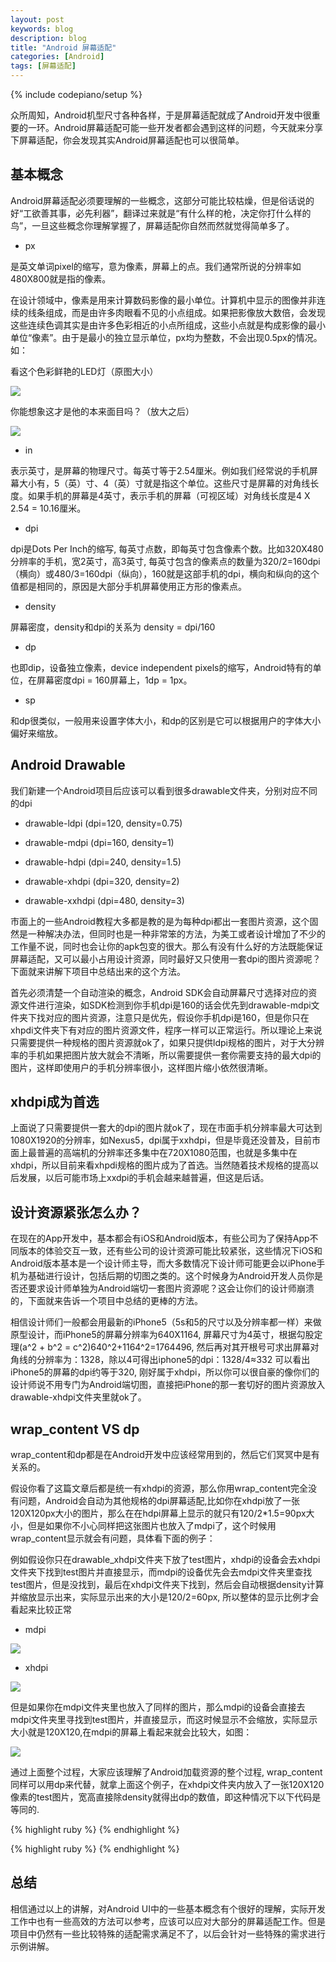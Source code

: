 ```yaml
---
layout: post
keywords: blog
description: blog
title: "Android 屏幕适配"
categories: [Android]
tags: [屏幕适配]
---
```

{% include codepiano/setup %}

众所周知，Android机型尺寸各种各样，于是屏幕适配就成了Android开发中很重要的一环。Android屏幕适配可能一些开发者都会遇到这样的问题，今天就来分享下屏幕适配，你会发现其实Android屏幕适配也可以很简单。

## 基本概念

Android屏幕适配必须要理解的一些概念，这部分可能比较枯燥，但是俗话说的好“工欲善其事，必先利器”，翻译过来就是“有什么样的枪，决定你打什么样的鸟”，一旦这些概念你理解掌握了，屏幕适配你自然而然就觉得简单多了。

- px

是英文单词pixel的缩写，意为像素，屏幕上的点。我们通常所说的分辨率如480X800就是指的像素。

在设计领域中，像素是用来计算数码影像的最小单位。计算机中显示的图像并非连续的线条组成，而是由许多肉眼看不见的小点组成。如果把影像放大数倍，会发现这些连续色调其实是由许多色彩相近的小点所组成，这些小点就是构成影像的最小单位“像素”。由于是最小的独立显示单位，px均为整数，不会出现0.5px的情况。如：

看这个色彩鲜艳的LED灯（原图大小）

<img src="/image/pixel_origin.png" />

你能想象这才是他的本来面目吗？（放大之后）

<img src="/image/pixel_scale.jpeg" />

* in

表示英寸，是屏幕的物理尺寸。每英寸等于2.54厘米。例如我们经常说的手机屏幕大小有，5（英）寸、4（英）寸就是指这个单位。这些尺寸是屏幕的对角线长度。如果手机的屏幕是4英寸，表示手机的屏幕（可视区域）对角线长度是4 X 2.54 = 10.16厘米。

* dpi

dpi是Dots Per Inch的缩写, 每英寸点数，即每英寸包含像素个数。比如320X480分辨率的手机，宽2英寸，高3英寸, 每英寸包含的像素点的数量为320/2=160dpi（横向）或480/3=160dpi（纵向），160就是这部手机的dpi，横向和纵向的这个值都是相同的，原因是大部分手机屏幕使用正方形的像素点。

* density

屏幕密度，density和dpi的关系为 density = dpi/160

* dp

也即dip，设备独立像素，device independent pixels的缩写，Android特有的单位，在屏幕密度dpi = 160屏幕上，1dp = 1px。

* sp

和dp很类似，一般用来设置字体大小，和dp的区别是它可以根据用户的字体大小偏好来缩放。

## Android Drawable

我们新建一个Android项目后应该可以看到很多drawable文件夹，分别对应不同的dpi

* drawable-ldpi (dpi=120, density=0.75)

* drawable-mdpi (dpi=160, density=1)

* drawable-hdpi (dpi=240, density=1.5)

* drawable-xhdpi (dpi=320, density=2)

* drawable-xxhdpi (dpi=480, density=3)

市面上的一些Android教程大多都是教的是为每种dpi都出一套图片资源，这个固然是一种解决办法，但同时也是一种非常笨的方法，为美工或者设计增加了不少的工作量不说，同时也会让你的apk包变的很大。那么有没有什么好的方法既能保证屏幕适配，又可以最小占用设计资源，同时最好又只使用一套dpi的图片资源呢？下面就来讲解下项目中总结出来的这个方法。

首先必须清楚一个自动渲染的概念，Android SDK会自动屏幕尺寸选择对应的资源文件进行渲染，如SDK检测到你手机dpi是160的话会优先到drawable-mdpi文件夹下找对应的图片资源，注意只是优先，假设你手机dpi是160，但是你只在xhpdi文件夹下有对应的图片资源文件，程序一样可以正常运行。所以理论上来说只需要提供一种规格的图片资源就ok了，如果只提供ldpi规格的图片，对于大分辨率的手机如果把图片放大就会不清晰，所以需要提供一套你需要支持的最大dpi的图片，这样即使用户的手机分辨率很小，这样图片缩小依然很清晰。

## xhdpi成为首选

上面说了只需要提供一套大的dpi的图片就ok了，现在市面手机分辨率最大可达到1080X1920的分辨率，如Nexus5，dpi属于xxhdpi，但是毕竟还没普及，目前市面上最普遍的高端机的分辨率还多集中在720X1080范围，也就是多集中在xhdpi，所以目前来看xhpdi规格的图片成为了首选。当然随着技术规格的提高以后发展，以后可能市场上xxdpi的手机会越来越普遍，但这是后话。

## 设计资源紧张怎么办？

在现在的App开发中，基本都会有iOS和Android版本，有些公司为了保持App不同版本的体验交互一致，还有些公司的设计资源可能比较紧张，这些情况下iOS和Android版本基本是一个设计师主导，而大多数情况下设计师可能更会以iPhone手机为基础进行设计，包括后期的切图之类的。这个时候身为Android开发人员你是否还要求设计师单独为Android端切一套图片资源呢？这会让你们的设计师崩溃的，下面就来告诉一个项目中总结的更棒的方法。

相信设计师们一般都会用最新的iPhone5（5s和5的尺寸以及分辨率都一样）来做原型设计，而iPhone5的屏幕分辨率为640X1164, 屏幕尺寸为4英寸，根据勾股定理(a^2 + b^2 = c^2)640^2+1164^2=1764496, 然后再对其开根号可求出屏幕对角线的分辨率为：1328，除以4可得出iphone5的dpi：1328/4≈332
可以看出iPhone5的屏幕的dpi约等于320, 刚好属于xhdpi，所以你可以很自豪的像你们的设计师说不用专门为Android端切图，直接把iPhone的那一套切好的图片资源放入drawable-xhdpi文件夹里就ok了。

## wrap_content VS dp

wrap_content和dp都是在Android开发中应该经常用到的，然后它们冥冥中是有关系的。

假设你看了这篇文章后都是统一有xhdpi的资源，那么你用wrap_content完全没有问题，Android会自动为其他规格的dpi屏幕适配,比如你在xhdpi放了一张120X120px大小的图片，那么在在hdpi屏幕上显示的就只有120/2*1.5=90px大小，但是如果你不小心同样把这张图片也放入了mdpi了，这个时候用wrap_content显示就会有问题，具体看下面的例子：

例如假设你只在drawable_xhdpi文件夹下放了test图片，xhdpi的设备会去xhdpi文件夹下找到test图片并直接显示，而mdpi的设备优先会去mdpi文件夹里查找test图片，但是没找到，最后在xhdpi文件夹下找到，然后会自动根据density计算并缩放显示出来，实际显示出来的大小是120/2=60px, 所以整体的显示比例才会看起来比较正常

* mdpi

<img src="/image/mdpi_test.png" />

* xhdpi

<img src="/image/xhdpi_test.png" />

但是如果你在mdpi文件夹里也放入了同样的图片，那么mdpi的设备会直接去mdpi文件夹里寻找到test图片，并直接显示，而这时候显示不会缩放，实际显示大小就是120X120,在mdpi的屏幕上看起来就会比较大，如图：

<img src="/image/mdpi_test2.png" />

通过上面整个过程，大家应该理解了Android加载资源的整个过程, wrap_content同样可以用dp来代替，就拿上面这个例子，在xhdpi文件夹内放入了一张120X120像素的test图片，宽高直接除density就得出dp的数值，即这种情况下以下代码是等同的.

{% highlight ruby %}
<ImageView
    android:layout_width="wrap_content"
    android:layout_height="wrap_content"
    android:src="@drawable/test" />
{% endhighlight %}


{% highlight ruby %}
<ImageView
    android:layout_width="60dp"
    android:layout_height="60dp"
    android:src="@drawable/test" />
{% endhighlight %}

## 总结

相信通过以上的讲解，对Android UI中的一些基本概念有个很好的理解，实际开发工作中也有一些高效的方法可以参考，应该可以应对大部分的屏幕适配工作。但是项目中仍然有一些比较特殊的适配需求满足不了，以后会针对一些特殊的需求进行示例讲解。

